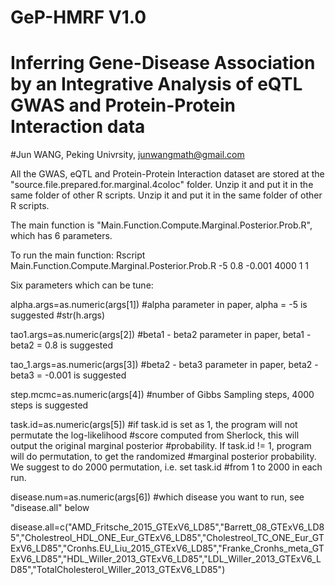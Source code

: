 # GeP-HMRF V1.0

# Inferring Gene-Disease Association by an Integrative Analysis of eQTL GWAS and Protein-Protein Interaction data
#Jun WANG, Peking Univrsity, junwangmath@gmail.com

All the GWAS, eQTL and Protein-Protein Interaction dataset are stored at the "source.file.prepared.for.marginal.4coloc" folder. Unzip it and put it in the same folder of other R scripts. Unzip it and put it in the same folder of other R scripts.

The main function is "Main.Function.Compute.Marginal.Posterior.Prob.R", which has 6 parameters.

To run the main function:
   Rscript Main.Function.Compute.Marginal.Posterior.Prob.R -5 0.8 -0.001 4000 1 1
   
Six parameters which can be tune: 

alpha.args=as.numeric(args[1]) 
#alpha parameter in paper, alpha = -5 is suggested #str(h.args) 

tao1.args=as.numeric(args[2]) 
#beta1 - beta2 parameter in paper, beta1 - beta2 = 0.8 is suggested 

tao_1.args=as.numeric(args[3])
#beta2 - beta3 parameter in paper, beta2 - beta3 = -0.001 is suggested 

step.mcmc=as.numeric(args[4])
#number of Gibbs Sampling steps, 4000 steps is suggested 

task.id=as.numeric(args[5]) 
#if task.id is set as 1, the program will not permutate the log-likelihood 
#score computed from Sherlock, this will output the original marginal posterior 
#probability. If task.id != 1, program will do permutation, to get the randomized 
#marginal posterior probability. We suggest to do 2000 permutation, i.e. set task.id
#from 1 to 2000 in each run.

disease.num=as.numeric(args[6]) 
#which disease you want to run, see "disease.all" below

disease.all=c("AMD_Fritsche_2015_GTExV6_LD85","Barrett_08_GTExV6_LD85","Cholestreol_HDL_ONE_Eur_GTExV6_LD85","Cholestreol_TC_ONE_Eur_GTExV6_LD85","Cronhs.EU_Liu_2015_GTExV6_LD85","Franke_Cronhs_meta_GTExV6_LD85","HDL_Willer_2013_GTExV6_LD85","LDL_Willer_2013_GTExV6_LD85","TotalCholesterol_Willer_2013_GTExV6_LD85") 

